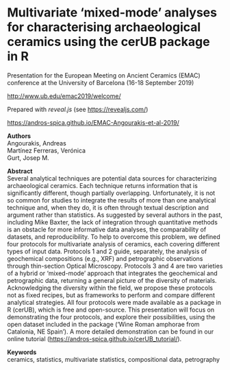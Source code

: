 # Multivariate ‘mixed-mode’ analyses for characterising archaeological ceramics using the cerUB package in R

Presentation for the European Meeting on Ancient Ceramics (EMAC) conference at the University of Barcelona (16-18 September 2019)

http://www.ub.edu/emac2019/welcome/

Prepared with *reveal.js* (see https://revealjs.com/)

https://andros-spica.github.io/EMAC-Angourakis-et-al-2019/

**Authors**  
Angourakis, Andreas  
Martínez Ferreras, Verónica  
Gurt, Josep M.  

**Abstract**  
Several analytical techniques are potential data sources for characterizing archaeological ceramics. Each technique returns information that is significantly different, though partially overlapping. Unfortunately, it is not so common for studies to integrate the results of more than one analytical technique and, when they do, it is often through textual description and argument rather than statistics. As suggested by several authors in the past, including Mike Baxter, the lack of integration through quantitative methods is an obstacle for more informative data analyses, the comparability of datasets, and reproducibility.
To help to overcome this problem, we defined four protocols for multivariate analysis of ceramics, each covering different types of input data. Protocols 1 and 2 guide, separately, the analysis of geochemical compositions (e.g., XRF) and petrographic observations through thin-section Optical Microscopy. Protocols 3 and 4 are two varieties of a hybrid or ‘mixed-mode’ approach that integrates the geochemical and petrographic data, returning a general picture of the diversity of materials. Acknowledging the diversity within the field, we propose these protocols not as fixed recipes, but as frameworks to perform and compare different analytical strategies.
All four protocols were made available as a package in R (cerUB), which is free and open-source. This presentation will focus on demonstrating the four protocols, and explore their possibilities, using the open dataset included in the package (‘Wine Roman amphorae from Catalonia, NE Spain’). A more detailed demonstration can be found in our online tutorial (https://andros-spica.github.io/cerUB_tutorial/).

**Keywords**  
ceramics, statistics, multivariate statistics, compositional data, petrography
